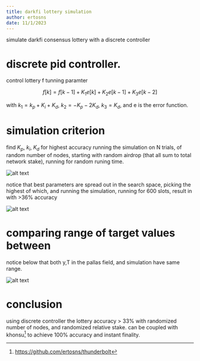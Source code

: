 ```yaml
---
title: darkfi lottery simulation
author: ertosns
date: 11/1/2023
---
```


simulate darkfi consensus lottery with a discrete controller

# discrete pid controller.
control lottery f tunning paramter

$$f[k] = f[k-1] + K_1e[k] + K_2e[k-1] + K_3e[k-2]$$

with $k_1 = k_p + K_i + K_d$,  $k_2 = -K_p -2K_d$,  $k_3 = K_d$, and e is the error function.

# simulation criterion
find $K_p$, $k_i$, $K_d$ for highest accuracy running the simulation on N trials, of random number of nodes, starting with random airdrop (that all sum to total network stake), running for random runing time.

![alt text](https://github.com/darkrenaissance/darkfi/blob/master/script/research/lotterysim/img/heuristics.png?raw=true)

notice that best parameters are spread out in the search space, picking the highest of which, and running the simulation, running for 600 slots, result in with >36% accuracy

![alt text](https://github.com/darkrenaissance/darkfi/blob/master/script/research/lotterysim/img/f_history_processed.png?raw=true)

# comparing range of target values between

notice below that both y,T in the pallas field, and simulation have same range.

![alt text](https://github.com/darkrenaissance/darkfi/blob/master/script/research/lotterysim/img/lottery_dist.png?raw=true)


# conclusion

using discrete controller the lottery accuracy > 33% with randomized number of nodes, and randomized relative stake.
can be coupled with khonsu[^1] to achieve 100% accuracy and instant finality.

[^1]: https://github.com/ertosns/thunderbolt
